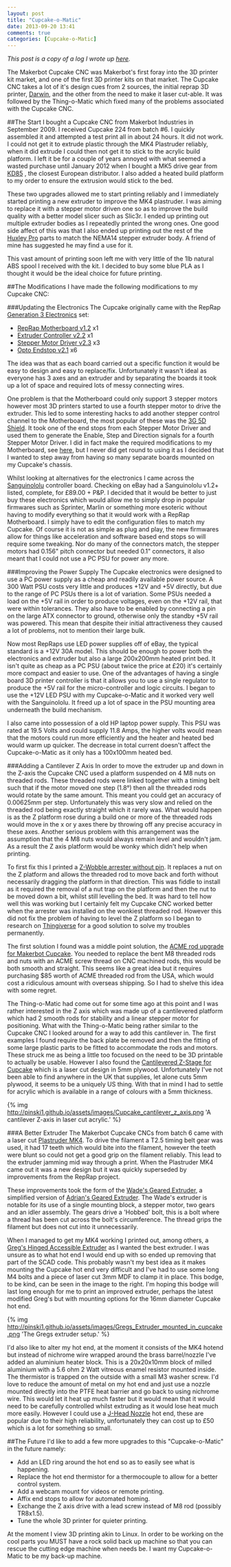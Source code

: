 ```yaml
---
layout: post
title: "Cupcake-o-Matic"
date: 2013-09-20 13:41
comments: true
categories: [Cupcake-o-Matic]
---
```

_This post is a copy of a log I wrote up [here](http://wiki.london.hackspace.org.uk/view/Project:Cupcake-o-Matic)._

The Makerbot Cupcake CNC was Makerbot's first foray into the 3D printer kit market, and one of the first 3D printer kits on that market. The Cupcake CNC takes a lot of it's design cues from 2 sources, the initial reprap 3D printer, [Darwin](http://reprap.org/wiki/Darwin), and the other from the need to make it laser cut-able. It was followed by the Thing-o-Matic which fixed many of the problems associated with the Cupcake CNC.

##The Start
I bought a Cupcake CNC from Makerbot Industries in September 2009. I received Cupcake 224 from batch #6. I quickly assembled it and attempted a test print all in about 24 hours. It did not work. I could not get it to extrude plastic through the MK4 Plastruder reliably, when it did extrude I could then not get it to stick to the acrylic build platform. I left it be for a couple of years annoyed with what seemed a wasted purchase until January 2012 when I bought a MK5 drive gear from [KD85](http://kd85.com/) , the closest European distributor. I also added a heated build platform to my order to ensure the extrusion would stick to the bed.

These two upgrades allowed me to start printing reliably and I immediately started printing a new extruder to improve the MK4 plastruder. I was aiming to replace it with a stepper motor driven one so as to improve the build quality with a better model slicer such as Slic3r. I ended up printing out multiple extruder bodies as I repeatedly printed the wrong ones. One good side affect of this was that I also ended up printing out the rest of the [Huxley Pro](http://reprap.org/wiki/RepRapPro_Huxley) parts to match the NEMA14 stepper extruder body. A friend of mine has suggested he may find a use for it.

This vast amount of printing soon left me with very little of the 1lb natural ABS spool I received with the kit. I decided to buy some blue PLA as I thought it would be the ideal choice for future printing.

##The Modifications
I have made the following modifications to my Cupcake CNC:

###Updating the Electronics
The Cupcake originally came with the RepRap [Generation 3 Electronics](http://reprap.org/wiki/Generation_3) set:

* [RepRap Motherboard v1.2](http://reprap.org/wiki/Motherboard_1.2) x1
* [Extruder Controller v2.2](http://reprap.org/wiki/Extruder_Controller_2.2) x1
* [Stepper Motor Driver v2.3](http://reprap.org/wiki/Stepper_Motor_Driver_2.3) x3
* [Opto Endstop v2.1](http://reprap.org/wiki/OptoEndstop_2.1) x6

The idea was that as each board carried out a specific function it would be easy to design and easy to replace/fix. Unfortunately it wasn't ideal as everyone has 3 axes and an extruder and by separating the boards it took up a lot of space and required lots of messy connecting wires.

One problem is that the Motherboard could only support 3 stepper motors however most 3D printers started to use a fourth stepper motor to drive the extruder. This led to some interesting hacks to add another stepper control channel to the Motherboard, the most popular of these was the [3G 5D Shield](http://www.thingiverse.com/thing:11837). It took one of the end stops from each Stepper Motor Driver and used them to generate the Enable, Step and Direction signals for a fourth Stepper Motor Driver. I did in fact make the required modifications to my Motherboard, see [here](http://www.thingiverse.com/derivative:25852), but I never did get round to using it as I decided that I wanted to step away from having so many separate boards mounted on my Cupcake's chassis.

Whilst looking at alternatives for the electronics I came across the [Sanguinololu](http://reprap.org/wiki/Sanguinololu) controller board. Checking on eBay had a Sanguinololu v1.2+ listed, complete, for  &pound;89.00 + P&P. I decided that it would be better to just buy these electronics which would allow me to simply drop in popular firmwares such as Sprinter, Marlin or something more esoteric without having to modify everything so that it would work with a RepRap Motherboard. I simply have to edit the configuration files to match my Cupcake. Of course it is not as simple as plug and play, the new firmwares allow for things like acceleration and software based end stops so will require some tweaking. Nor do many of the connectors match, the stepper motors had 0.156" pitch connector but needed 0.1" connectors, it also meant that I could not use a PC PSU for power any more.

###Improving the Power Supply
The Cupcake electronics were designed to use a PC power supply as a cheap and readily available power source. A 300 Watt PSU costs very little and produces +12V and +5V directly, but due to the range of PC PSUs there is a lot of variation. Some PSUs needed a load on the +5V rail in order to produce voltages, even on the +12V rail, that were within tolerances. They also have to be enabled by connecting a pin on the large ATX connector to ground, otherwise only the standby +5V rail was powered. This mean that despite their initial attractiveness they caused a lot of problems, not to mention their large bulk.

Now most RepRaps use LED power supplies off of eBay, the typical standard is a +12V 30A model. This should be enough to power both the electronics and extruder but also a large 200x200mm heated print bed. It isn't quite as cheap as a PC PSU (about twice the price at &pound;20) it's certainly more compact and easier to use. One of the advantages of having a single board 3D printer controller is that it allows you to use a single regulator to produce the +5V rail for the micro-controller and logic circuits. I began to use the +12V LED PSU with my Cupcake-o-Matic and it worked very well with the Sanguinololu. It freed up a lot of space in the PSU mounting area underneath the build mechanism.

I also came into possession of a old HP laptop power supply. This PSU was rated at 19.5 Volts and could supply 11.8 Amps, the higher volts would mean that the motors could run more efficiently and the heater and heated bed would warm up quicker. The decrease in total current doesn't affect the Cupcake-o-Matic as it only has a 100x100mm heated bed.

###Adding a Cantilever Z Axis
In order to move the extruder up and down in the Z-axis the Cupcake CNC used a platform suspended on 4 M8 nuts on threaded rods. These threaded rods were linked together with a timing belt such that if the motor moved one step (1.8&deg;) then all the threaded rods would rotate by the same amount. This meant you could get an accuracy of 0.00625mm per step. Unfortunately this was very slow and relied on the threaded rod being exactly straight which it rarely was. What would happen is as the Z platform rose during a build one or more of the threaded rods would move in the x or y axes there by throwing off any precise accuracy in these axes. Another serious problem with this arrangement was the assumption that the 4 M8 nuts would always remain level and wouldn't jam. As a result the Z axis platform would be wonky which didn't help when printing.

To first fix this I printed a [Z-Wobble arrester without pin](http://www.thingiverse.com/thing:3091). It replaces a nut on the Z platform and allows the threaded rod to move back and forth without necessarily dragging the platform in that direction. This was fiddle to install as it required the removal of a nut trap on the platform and then the nut to be moved down a bit, whilst still levelling the bed. It was hard to tell how well this was working but I certainly felt my Cupcake CNC worked better when the arrester was installed on the wonkiest threaded rod. However this did not fix the problem of having to level the Z platform so I began to research on [Thingiverse](http://www.thingiverse.com/) for a good solution to solve my troubles permanently.

The first solution I found was a middle point solution, the [ACME rod upgrade for Makerbot Cupcake](http://www.thingiverse.com/thing:18849). You needed to replace the bent M8 threaded rods and nuts with an ACME screw thread on CNC machined rods, this would be both smooth and straight. This seems like a great idea but it requires purchasing &dollar;85 worth of ACME threaded rod from the USA, which would cost a ridiculous amount with overseas shipping. So I had to shelve this idea with some regret.

The Thing-o-Matic had come out for some time ago at this point and I was rather interested in the Z axis which was made up of a cantilevered platform which had 2 smooth rods for stability and a linear stepper motor for positioning. What with the Thing-o-Matic being rather similar to the Cupcake CNC I looked around for a way to add this cantilever in. The first examples I found require the back plate be removed and then the fitting of some large plastic parts to be fitted to accommodate the rods and motors. These struck me as being a little too focused on the need to be 3D printable to actually be usable. However I also found the [Cantilevered Z-Stage for Cupcake](http://www.thingiverse.com/thing:14492) which is a laser cut design in 5mm plywood. Unfortunately I've not been able to find anywhere in the UK that supplies, let alone cuts 5mm plywood, it seems to be a uniquely US thing. With that in mind I had to settle for acrylic which is available in a range of colours with a 5mm thickness.

{% img http://pinski1.github.io/assets/images/Cupcake_cantilever_z_axis.png 'A cantilever Z-axis in laser cut acrylic.' %}

###A Better Extruder
The Makerbot Cupcake CNCs from batch 6 came with a laser cut [Plastruder MK4](http://wiki.makerbot.com/plastruder-mk4). To drive the filament a T2.5 timing belt gear was used, it had 17 teeth which would bite into the filament, however the teeth were blunt so could not get a good grip on the filament reliably. This lead to the extruder jamming mid way through a print. When the Plastruder MK4 came out it was a new design but it was quickly superseded by improvements from the RepRap project.

These improvements took the form of the [Wade's Geared Extruder](http://reprap.org/wiki/Wade%27s_Geared_Extruder), a simplified version of [Adrian's Geared Extruder](http://reprap.org/wiki/Geared_Nema17_Extruder_Driver). The Wade's extruder is notable for its use of a single mounting block, a stepper motor, two gears and an idler assembly. The gears drive a 'Hobbed' bolt, this is a bolt where a thread has been cut across the bolt's circumference. The thread grips the filament but does not cut into it unnecessarily.

When I managed to get my MK4 working I printed out, among others, a [Greg's Hinged Accessible Extruder](http://www.thingiverse.com/thing:8252) as I wanted the best extruder. I was unsure as to what hot end I would end up with so ended up removing that part of the SCAD code. This probably wasn't my best idea as it makes mounting the Cupcake hot end very difficult and I've had to use some long M4 bolts and a piece of laser cut 3mm MDF to clamp it in place. This bodge, to be kind, can be seen in the image to the right. I'm hoping this bodge will last long enough for me to print an improved extruder, perhaps the latest modified Greg's but with mounting options for the 16mm diameter Cupcake hot end.

{% img http://pinski1.github.io/assets/images/Gregs_Extruder_mounted_in_cupcake.png 'The Gregs extruder setup.' %}

I'd also like to alter my hot end, at the moment it consists of the MK4 hotend but instead of nichrome wire wrapped around the brass barrel/nozzle I've added an aluminium heater block. This is a 20x20x10mm block of milled aluminium with a 5.6 ohm 2 Watt vitreous enamel resistor mounted inside. The thermistor is trapped on the outside with a small M3 washer screw. I'd love to reduce the amount of metal on my hot end and just use a nozzle mounted directly into the PTFE heat barrier and go back to using nichrome wire. This would let it heat up much faster but it would mean that it would need to be carefully controlled whilst extruding as it would lose heat much more easily. However I could use a [J-Head Nozzle](http://reprap.org/wiki/J_Head_Nozzle) hot end, these are popular due to their high reliability, unfortunately they can cost up to &pound;50 which is a lot for something so small.

##The Future
I'd like to add a few more upgrades to this "Cupcake-o-Matic" in the future namely:

* Add an LED ring around the hot end so as to easily see what is happening.
* Replace the hot end thermistor for a thermocouple to allow for a better control system.
* Add a webcam mount for videos or remote printing.
* Affix end stops to allow for automated homing.
* Exchange the Z axis drive with a lead screw instead of M8 rod (possibly TR8x1.5).
* Tune the whole 3D printer for quieter printing.

At the moment I view 3D printing akin to Linux. In order to be working on the cool parts you MUST have a rock solid back up machine so that you can rescue the cutting edge machine when needs be. I want my Cupcake-o-Matic to be my back-up machine.
